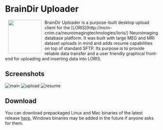 BrainDir Uploader
=================
<img src="http://f.cl.ly/items/2L1z2Z0E0c3s2k3S3T3q/braindir_uploader_icon_sm.png" align="left" height="110" width="110" hspace="10">
BrainDir Uploader is a purpose-built desktop upload client for the [LORIS](http://mcin-cnim.ca/neuroimagingtechnologies/loris/) Neuroimaging database platform. It was built with large MEG and MRI dataset uploads in mind and adds resume capabilities on top of standard SFTP. Its purpose is to provide reliable data transfer and a user friendly graphical front-end for uploading and inserting data into LORIS.

## Screenshots
![main](http://f.cl.ly/items/2C3g240r1h3g2U2a000q/main.png)
![upload](http://f.cl.ly/items/0D3U3b2f1k1y0P3z2Y1N/upload.png)
![resume](http://f.cl.ly/items/011f0k3k1Z2X3p1Y3B0R/resume.png)

## Download
You can download prepackaged Linux and Mac binaries of the latest release [here.](https://github.com/jeremymoreau/braindir_uploader/releases) Windows binaries may be added in the future if anyone asks for them.
